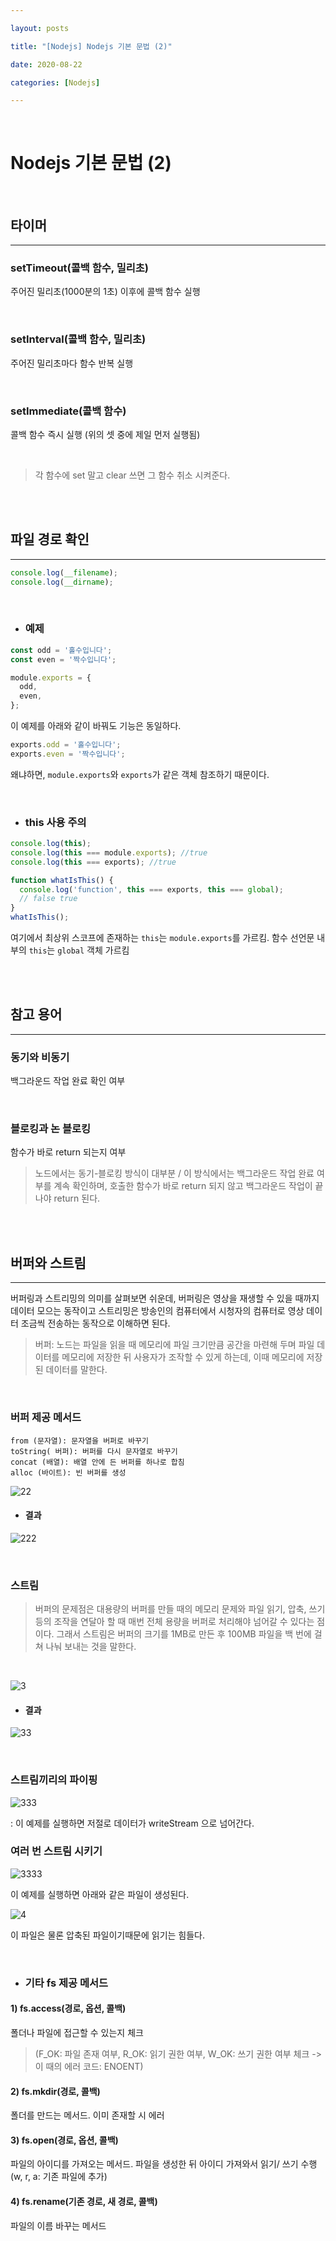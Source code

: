 ```yaml
---

layout: posts

title: "[Nodejs] Nodejs 기본 문법 (2)"

date: 2020-08-22

categories: [Nodejs]

---
```


<br>

# Nodejs 기본 문법 (2)

<br>

## 타이머

- - -

### setTimeout(콜백 함수, 밀리초)

주어진 밀리초(1000분의 1초) 이후에 콜백 함수 실행

<br>

### setInterval(콜백 함수, 밀리초)

주어진 밀리초마다 함수 반복 실행

<br>

### setImmediate(콜백 함수)

콜백 함수 즉시 실행 (위의 셋 중에 제일 먼저 실행됨)

<br>


> 각 함수에 set 말고 clear 쓰면 그 함수 취소 시켜준다.

<br>
<br>

## 파일 경로 확인

- - -

```javascript
console.log(__filename);
console.log(__dirname);
```

<br>

- ### 예제

```javascript
const odd = '홀수입니다';
const even = '짝수입니다';

module.exports = {
  odd,
  even,
};
```
이 예제를 아래와 같이 바꿔도 기능은 동일하다.

```javascript
exports.odd = '홀수입니다';
exports.even = '짝수입니다';
```

왜냐하면, `module.exports`와 `exports`가 같은 객체 참조하기 때문이다.


<br>

- ### this 사용 주의

```javascript
console.log(this);
console.log(this === module.exports); //true
console.log(this === exports); //true

function whatIsThis() {
  console.log('function', this === exports, this === global);
  // false true
}
whatIsThis();
```
여기에서 최상위 스코프에 존재하는 `this`는 `module.exports`를 가르킴.
함수 선언문 내부의 `this`는 `global` 객체 가르킴

<br>
<br>

## 참고 용어

- - -


### 동기와 비동기

백그라운드 작업 완료 확인 여부

<br>

### 블로킹과 논 블로킹

함수가 바로 return 되는지 여부

> 노드에서는 동기-블로킹 방식이 대부분 / 이 방식에서는 백그라운드 작업 완료 여부를 계속 확인하며, 호출한 함수가 바로 return 되지 않고 백그라운드 작업이 끝나야 return 된다.

<br>
<br>

## 버퍼와 스트림

- - -

버퍼링과 스트리밍의 의미를 살펴보면 쉬운데, 버퍼링은 영상을 재생할 수 있을 때까지 데이터 모으는 동작이고 스트리밍은 방송인의 컴퓨터에서 시청자의 컴퓨터로 영상 데이터 조금씩 전송하는 동작으로 이해하면 된다.

> 버퍼: 노드는 파일을 읽을 때 메모리에 파일 크기만큼 공간을 마련해 두며 파일 데이터를 메모리에 저장한 뒤 사용자가 조작할 수 있게 하는데, 이때 메모리에 저장된 데이터를 말한다.

<br>

### 버퍼 제공 메서드

```
from (문자열): 문자열을 버퍼로 바꾸기
toString( 버퍼): 버퍼를 다시 문자열로 바꾸기
concat (배열): 배열 안에 든 버퍼를 하나로 합침
alloc (바이트): 빈 버퍼를 생성
```

![22](https://user-images.githubusercontent.com/67821750/90956728-2133fe80-e4c4-11ea-9420-5632e137a92c.png)

- #### 결과

![222](https://user-images.githubusercontent.com/67821750/90956736-3872ec00-e4c4-11ea-8698-6d9165143f17.png)

<br>

### 스트림

> 버퍼의 문제점은 대용량의 버퍼를 만들 때의 메모리 문제와 파일 읽기, 압축, 쓰기 등의 조작을 연달아 할 때 매번 전체 용량을 버퍼로 처리해야 넘어갈 수 있다는 점이다. 그래서 스트림은 버퍼의 크기를 1MB로 만든 후 100MB 파일을 백 번에 걸쳐 나눠 보내는 것을 말한다.

<br>

![3](https://user-images.githubusercontent.com/67821750/90956766-7839d380-e4c4-11ea-8eee-1301488fbbe2.png)

- #### 결과

![33](https://user-images.githubusercontent.com/67821750/90956763-75d77980-e4c4-11ea-85af-f15eeb002ddd.png)


<br>

### 스트림끼리의 파이핑

![333](https://user-images.githubusercontent.com/67821750/90956790-999abf80-e4c4-11ea-9336-873ac0c8fc6f.png)

: 이 예제를 실행하면 저절로 데이터가 writeStream 으로 넘어간다.
<br>

### 여러 번 스트림 시키기

![3333](https://user-images.githubusercontent.com/67821750/90956792-9b648300-e4c4-11ea-9783-ab81d129d526.png)

이 예제를 실행하면 아래와 같은 파일이 생성된다.

![4](https://user-images.githubusercontent.com/67821750/90956837-f4341b80-e4c4-11ea-8c4e-b01f4ecdaa16.png)

이 파일은 물론 압축된 파일이기때문에 읽기는 힘들다.

<br>

- ### 기타 fs 제공 메서드

#### 1) fs.access(경로, 옵션, 콜백)

폴더나 파일에 접근할 수 있는지 체크
> (F_OK: 파일 존재 여부, R_OK: 읽기 권한 여부, W_OK: 쓰기 권한 여부 체크
-> 이 때의 에러 코드: ENOENT)


#### 2) fs.mkdir(경로, 콜백)

폴더를 만드는 메서드. 이미 존재할 시 에러

#### 3) fs.open(경로, 옵션, 콜백)

파일의 아이디를 가져오는 메서드. 파일을 생성한 뒤 아이디 가져와서 읽기/ 쓰기 수행 (w, r, a: 기존 파일에 추가)

#### 4) fs.rename(기존 경로, 새 경로, 콜백)

파일의 이름 바꾸는 메서드


<br>
<br>




